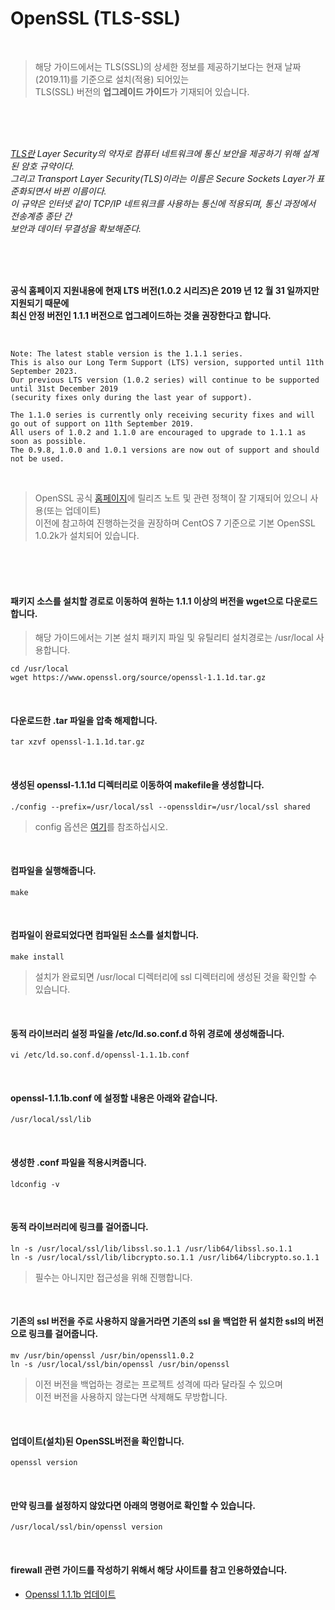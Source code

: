 # OpenSSL (TLS-SSL)


<br/>


> 해당 가이드에서는 TLS(SSL)의 상세한 정보를 제공하기보다는 현재 날짜(2019.11)를 기준으로 설치(적용) 되어있는  
TLS(SSL) 버전의 **업그레이드 가이드**가 기재되어 있습니다.

<br/>
<br/>
<br/>


*[TLS란](https://ko.wikipedia.org/wiki/%EC%A0%84%EC%86%A1_%EA%B3%84%EC%B8%B5_%EB%B3%B4%EC%95%88) Layer Security의 약자로  컴퓨터 네트워크에 통신 보안을 제공하기 위해 설계된 암호 규약이다.  
그리고 Transport Layer Security(TLS)이라는 이름은 Secure Sockets Layer가 표준화되면서 바뀐 이름이다.  
이 규약은 인터넷 같이 TCP/IP 네트워크를 사용하는 통신에 적용되며, 통신 과정에서 전송계층 종단 간  
보안과 데이터 무결성을 확보해준다.*  


<br/>
<br/>
<br/>


**공식 홈페이지 지원내용에 현재 LTS 버전(1.0.2 시리즈)은 2019 년 12 월 31 일까지만 지원되기 때문에  
최신 안정 버전인 1.1.1 버전으로 업그레이드하는 것을 권장한다고 합니다.**


<br/>


```
Note: The latest stable version is the 1.1.1 series.  
This is also our Long Term Support (LTS) version, supported until 11th September 2023.  
Our previous LTS version (1.0.2 series) will continue to be supported until 31st December 2019  
(security fixes only during the last year of support).  

The 1.1.0 series is currently only receiving security fixes and will go out of support on 11th September 2019.  
All users of 1.0.2 and 1.1.0 are encouraged to upgrade to 1.1.1 as soon as possible.  
The 0.9.8, 1.0.0 and 1.0.1 versions are now out of support and should not be used.
```

<br/>

> OpenSSL 공식 [홈페이지](https://www.openssl.org/)에 릴리즈 노트 및 관련 정책이 잘 기재되어 있으니 사용(또는 업데이트)  
이전에 참고하여 진행하는것을 권장하며 CentOS 7 기준으로 기본 OpenSSL 1.0.2k가 설치되어 있습니다.


<br/>
<br/>
<br/>


#### 패키지 소스를 설치할 경로로 이동하여 원하는 1.1.1 이상의 버전을 wget으로 다운로드 합니다.
> 해당 가이드에서는 기본 설치 패키지 파일 및 유틸리티 설치경로는 /usr/local 사용합니다.
```
cd /usr/local 
wget https://www.openssl.org/source/openssl-1.1.1d.tar.gz
```

<br/>


#### 다운로드한 .tar 파일을 압축 해제합니다.
```
tar xzvf openssl-1.1.1d.tar.gz
```

<br/>


#### 생성된 openssl-1.1.1d 디렉터리로 이동하여 makefile을 생성합니다.
```
./config --prefix=/usr/local/ssl --openssldir=/usr/local/ssl shared
```
> config 옵션은 [여기](https://wiki.openssl.org/index.php/Compilation_and_Installation#Configure_Options)를 참조하십시오.


<br/>


#### 컴파일을 실행해줍니다.
```
make
```

<br/>


#### 컴파일이 완료되었다면 컴파일된 소스를 설치합니다.
```
make install
```
> 설치가 완료되면 /usr/local 디렉터리에 ssl 디렉터리에 생성된 것을 확인할 수 있습니다.  


<br/>


#### 동적 라이브러리 설정 파일을 /etc/ld.so.conf.d 하위 경로에 생성해줍니다.
```
vi /etc/ld.so.conf.d/openssl-1.1.1b.conf
```

<br/>

#### openssl-1.1.1b.conf 에 설정할 내용은 아래와 같습니다.
```
/usr/local/ssl/lib
```

<br/>


#### 생성한 .conf 파일을 적용시켜줍니다.
```
ldconfig -v
```

<br/>


#### 동적 라이브러리에 링크를 걸어줍니다.
```
ln -s /usr/local/ssl/lib/libssl.so.1.1 /usr/lib64/libssl.so.1.1
ln -s /usr/local/ssl/lib/libcrypto.so.1.1 /usr/lib64/libcrypto.so.1.1
```
> 필수는 아니지만 접근성을 위해 진행합니다.


<br/>


#### 기존의 ssl 버전을 주로 사용하지 않을거라면 기존의 ssl 을 백업한 뒤 설치한 ssl의 버전으로 링크를 걸어줍니다.
```
mv /usr/bin/openssl /usr/bin/openssl1.0.2
ln -s /usr/local/ssl/bin/openssl /usr/bin/openssl
```
> 이전 버전을 백업하는 경로는 프로젝트 성격에 따라 달라질 수 있으며  
이전 버전을 사용하지 않는다면 삭제해도 무방합니다.

<br/>


#### 업데이트(설치)된 OpenSSL버전을 확인합니다.
```
openssl version
```

<br/>


#### 만약 링크를 설정하지 않았다면 아래의 명령어로 확인할 수 있습니다.
```
/usr/local/ssl/bin/openssl version
```

<br/>


#### firewall 관련 가이드를 작성하기 위해서 해당 사이트를 참고 인용하였습니다.
- [Openssl 1.1.1b 업데이트](https://blanche-star.tistory.com/entry/APM-%EC%84%A4%EC%B9%98-openssl-%EC%B5%9C%EC%8B%A0%EB%B2%84%EC%A0%84%EC%84%A4%EC%B9%98%EC%86%8C%EC%8A%A4%EC%84%A4%EC%B9%98-shared%EC%84%A4%EC%B9%98)
